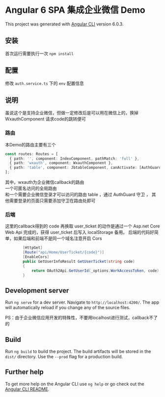 # Angular 6 SPA 集成企业微信 Demo 

This project was generated with [Angular CLI](https://github.com/angular/angular-cli) version 6.0.3.

## 安装

首次运行需要执行一次 `npm install`

## 配置

修改 `auth.service.ts` 下的 `env` 配置信息

## 说明

虽说这个是支持企业微信，但做一定修改后是可以用在微信上的，换掉 WxauthComponent 请求code的跳转便可

### 路由

本Demo的路由主要有三个
```ts
const routes: Routes = [
  { path: '', component: IndexComponent, pathMatch: 'full' },
  { path: 'wxauth', component: WxauthComponent },
  { path: 'table', component: JbtableComponent, canActivate: [AuthGuard] }
];
```

其中，wxauth为企业微信callback的路由  
一个可匿名访问的全局路由  
和一个需要企业微信登录才可以访问的路由 table ，通过 AuthGuard 守卫 ， 其他需要登录的页面只需要添加守卫在路由处即可  

### 后端

这里的callback得到的 code 再换取 user_ticket 的动作是通过一个 Asp.net Core Web Api 完成的，获得 user_ticket 后写入 localStorage 备用。
后端的代码好简单，如果后端和前端不是同一个域名注意开启 Cors
```c#
        [HttpGet]
        [Route("api/Home/UserTicket/{code}")]
        [EnableCors]
        public GetUserInfoResult GetUserTicket(string code)
        {
            return OAuth2Api.GetUserId(_options.WorkAccessToken, code);
        }
```

## Development server

Run `ng serve` for a dev server. Navigate to `http://localhost:4200/`. The app will automatically reload if you change any of the source files.

PS：由于企业微信应用开发的特殊性，不要用localhost进行测试，callback不了的

## Build 
 
Run `ng build` to build the project. The build artifacts will be stored in the `dist/` directory. Use the `--prod` flag for a production build.

## Further help

To get more help on the Angular CLI use `ng help` or go check out the [Angular CLI README](https://github.com/angular/angular-cli/blob/master/README.md).
